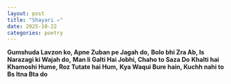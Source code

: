 ```yaml
---
layout: post
title: "Shayari ✍️"
date: 2025-10-22
categories: poetry
---
```


**Gumshuda Lavzon ko, Apne Zuban pe Jagah do,**
**Bolo bhi Zra Ab, Is Narazagi ki Wajah do,**
**Man li Galti Hai Jobhi, Chaho to Saza Do**
**Khalti hai Khamoshi Hume, Roz Tutate hai Hum,**
**Kya Waqui Bure hain, Kuchh nahi to Bs Itna Bta do**
